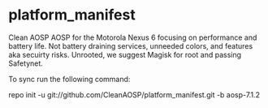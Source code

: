 # platform_manifest
Clean AOSP
AOSP for the Motorola Nexus 6 focusing on performance and battery life. Not battery draining services, unneeded colors, and features aka secuirty risks. Unrooted, we suggest Magisk for root and passing Safetynet.

To sync run the following command:

repo init -u git://github.com/CleanAOSP/platform_manifest.git -b aosp-7.1.2
